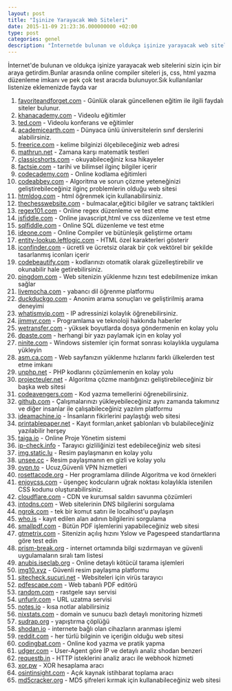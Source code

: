 ```yaml
---
layout: post
title: "İşinize Yarayacak Web Siteleri"
date: 2015-11-09 21:23:36.000000000 +02:00
type: post
categories: genel
description: "İnternetde bulunan ve oldukça işinize yarayacak web sitelerini sizin için bir araya getirdim.Bunlar arasında online compiler siteleri js ve html"
---
```


İnternet'de bulunan ve oldukça işinize yarayacak web sitelerini sizin için bir araya getirdim.Bunlar arasında online compiler siteleri js, css, html yazma düzenleme imkanı ve pek çok test aracıda bulunuyor.Sık kullanılanlar listenize eklemenizde fayda var

1. [favoriteandforget.com](http://favoriteandforget.com/) - Günlük olarak güncellenen eğitim ile ilgili faydalı siteler bulunur.
2. [khanacademy.com](https://www.khanacademy.org/) - Videolu eğitimler
3. [ted.com](http://www.ted.com/) - Videolu konferans ve eğitimler
4. [academicearth.com](http://academicearth.org/) - Dünyaca ünlü üniversitelerin sınıf derslerini alabilirsiniz.
5. [freerice.com](http://freerice.com/#/english-vocabulary/1502) - kelime bilginizi ölçebileceğiniz web adresi
6. [mathrun.net](http://mathrun.net/) - Zamana karşı matematik testleri
7. [classicshorts.com](http://classicshorts.com/) - okuyabileceğiniz kısa hikayeler
8. [factsie.com](http://factsie.com/) - tarihi ve bilimsel ilginç bilgiler içerir
9. [codecademy.com](https://www.codecademy.com/) - Online kodlama eğitimleri
10. [codeabbey.com](http://www.codeabbey.com/) - Algoritma ve sorun çözme yeteneğinizi geliştirebileceğiniz ilginç problemlerin olduğu web sitesi
11. [htmldog.com](http://htmldog.com/) - html öğrenmek için kullanabilirsiniz.
12. [thechesswebsite.com](http://www.thechesswebsite.com/) - bulmacalar,eğitici bilgiler ve satranç taktikleri
13. [regex101.com](https://regex101.com/) - Online regex düzenleme ve test etme
14. [jsfiddle.com](https://jsfiddle.net/) - Online javascript,html ve css düzenleme ve test etme
15. [sqlfiddle.com](http://sqlfiddle.com/) - Online SQL düzenleme ve test etme
16. [ideone.com](https://ideone.com/) - Online Compiler ve bütünleşik geliştirme ortamı
17. [entity-lookup.leftlogic.com](http://entity-lookup.leftlogic.com/) - HTML özel karakterleri gösterir
18. [iconfinder.com](https://www.iconfinder.com/) - ücretli ve ücretsiz olarak bir çok vektörel bir şekilde tasarlanmış iconları içerir
19. [codebeautify.com](http://codebeautify.org/) - kodlarınızı otomatik olarak güzelleştirebilir ve okunabilir hale getirebilirsiniz.
20. [pingdom.com](http://tools.pingdom.com/fpt/) - Web sitenizin yüklenme hızını test edebilmenize imkan sağlar
21. [livemocha.com](http://livemocha.com/) - yabancı dil öğrenme platformu
22. [duckduckgo.com](https://duckduckgo.com/) - Anonim arama sonuçları ve geliştirilmiş arama deneyimi
23. [whatismyip.com](https://www.whatismyip.com/) - IP adressinizi kolaylık öğrenebilirsiniz.
24. [jimmyr.com](http://www.jimmyr.com/) - Programlama ve teknoloji hakkında haberler
25. [wetransfer.com](https://www.wetransfer.com/) - yüksek boyutlarda dosya göndermenin en kolay yolu
26. [dpaste.com](http://dpaste.com/) - herhangi bir yazı paylamak için en kolay yol
27. [ninite.com](https://ninite.com/) - Windows sistemler için format sonrası kolaylıkla uygulama yükleyin
28. [asm.ca.com](https://asm.ca.com/en/checkit.php) - Web sayfanızın yüklenme hızlarını farklı ülkelerden test etme imkanı
29. [unphp.net](http://www.unphp.net/) - PHP kodlarını çözümlemenin en kolay yolu
30. [projecteuler.net](https://projecteuler.net/about) - Algoritma çözme mantığınızı geliştirebileceğiniz bir başka web sitesi
31. [codeavengers.com](https://www.codeavengers.com/) - Kod yazma temellerini öğrenebilirsiniz.
32. [github.com](https://github.com/) - Çalışmalarınızı yükleyebileceğiniz aynı zamanda takımınız ve diğer insanlar ile çalışabileceğiniz yazılım platformu
33. [ideamachine.io](http://www.ideamachine.io/) - İnsanların fikirlerini paylaştığı web sitesi
34. [printablepaper.net](http://www.printablepaper.net/) - Kayıt formları,anket şablonları vb bulabileceğiniz yazılabilir herşey
35. [taiga.io](https://taiga.io/) - Online Proje Yönetim sistemi
36. [ip-check.info](http://ip-check.info) - Tarayıcı gizliliğinizi test edebileceğiniz web sitesi
37. [img.static.lu](http://img.static.lu/) - Resim paylaşmanın en kolay yolu
38. [unsee.cc](https://unsee.cc/) - Resim paylaşmanın en gizli ve kolay yolu
39. [ovpn.to](https://vcp.ovpn.to/index.php) - Ucuz,Güvenli VPN hizmetleri
40. [rosettacode.org](http://rosettacode.org/wiki/Category:Programming_Tasks) - Her programlama dilinde Algoritma ve kod örnekleri
41. [enjoycss.com](http://enjoycss.com/) - üşengeç kodcuların uğrak noktası kolaylıkla istenilen CSS kodunu oluşturabilirsiniz.
42. [cloudflare.com](http://cloudflare.com/) - CDN ve kurumsal saldırı savunma çözümleri
43. [intodns.com](http://intodns.com/) - Web sitelerinin DNS bilgilerini sorgulama
44. [ngrok.com](https://ngrok.com/) - tek bir komut satırı ile localhost'u paylaşın
45. [who.is](http://who.is/) - kayıt edilen alan adının bilgilerini sorgulama
46. [smallpdf.com](http://smallpdf.com) - Bütün PDF işlemlerini yapabileceğiniz web sitesi
47. [gtmetrix.com](https://gtmetrix.com/) - Sitenizin açılış hızını Yslow ve Pagespeed standartlarına göre test edin
48. [prism-break.org](https://prism-break.org/en/) - internet ortamında bilgi sızdırmayan ve güvenli uygulamaların sıralı tam listesi
49. [anubis.iseclab.org](http://anubis.iseclab.org/) - Online detaylı kötücül tarama işlemleri
50. [img10.xyz](https://img10.xyz/) - Güvenli resim paylaşma platformu
51. [sitecheck.sucuri.net](https://sitecheck.sucuri.net/) - Websiteleri için virüs tarayıcı
52. [pdfescape.com](http://www.pdfescape.com/) - Web tabanlı PDF editörü
53. [random.com](http://random.org) - rastgele sayı servisi
54. [unfurlr.com](http://unfurlr.com/) - URL uzatma servisi
55. [notes.io](http://notes.io/) - kısa notlar alabilirsiniz
56. [nixstats.com](https://nixstats.com/) - domain ve sunucu bazlı detaylı monitoring hizmeti
57. [sudrap.org](http://www.sudrap.org/paste/text/) - yapıştırma çöplüğü
58. [shodan.io](https://www.shodan.io/) - internete bağlı olan cihazların aranması işlemi
59. [reddit.com](https://www.reddit.com/) - her türlü bilginin ve içeriğin olduğu web sitesi
60. [codingbat.com](http://codingbat.com/) - Online kod yazma ve pratik yapma
61. [udger.com](https://udger.com/) - User-Agent göre İP ve detaylı analiz shodan benzeri
62. [requestb.in](http://requestb.in/) - HTTP isteklerini analiz aracı ile webhook hizmeti
63. [xor.pw](https://xor.pw/) - XOR hesaplama aracı
64. [osintinsight.com](http://www.osintinsight.com/) - Açık kaynak istihbarat toplama aracı
65. [md5cracker.org](http://md5cracker.org/) - MD5 şifreleri kırmak için kullanabileceğiniz web sitesi

